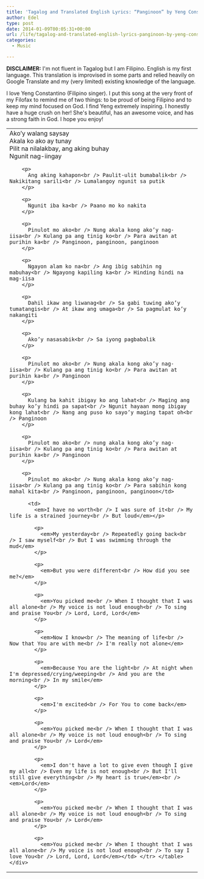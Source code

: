 ```yaml
---
title: 'Tagalog and Translated English Lyrics: “Panginoon” by Yeng Constantino'
author: Edel
type: post
date: 2014-01-09T00:05:31+00:00
url: /life/tagalog-and-translated-english-lyrics-panginoon-by-yeng-constantino/
categories:
  - Music

---
```

**DISCLAIMER:** I'm not fluent in Tagalog but I am Filipino. English is my first language. This translation is improvised in some parts and relied heavily on Google Translate and my (very limited) existing knowledge of the language.

I love Yeng Constantino (Filipino singer). I put this song at the very front of my Filofax to remind me of two things: to be proud of being Filipino and to keep my mind focused on God. I find Yeng extremely inspiring. I honestly have a huge crush on her! She's beautiful, has an awesome voice, and has a strong faith in God. I hope you enjoy!

<div class="flex-video widescreen" style="margin: 0 auto;text-align:center;">
</div>

<div class="table-responsive">
  <table class="table">
    <tr>
      <td>
        Ako’y walang saysay<br /> Akala ko ako ay tunay<br /> Pilit na nilalakbay, ang aking buhay<br /> Ngunit nag-iingay</p> 
        
        <p>
          Ang aking kahapon<br /> Paulit-ulit bumabalik<br /> Nakikitang sarili<br /> Lumalangoy ngunit sa putik
        </p>
        
        <p>
          Ngunit iba ka<br /> Paano mo ko nakita
        </p>
        
        <p>
          Pinulot mo ako<br /> Nung akala kong ako’y nag-iisa<br /> Kulang pa ang tinig ko<br /> Para awitan at purihin ka<br /> Panginoon, panginoon, panginoon
        </p>
        
        <p>
          Ngayon alam ko na<br /> Ang ibig sabihin ng mabuhay<br /> Ngayong kapiling ka<br /> Hinding hindi na mag-iisa
        </p>
        
        <p>
          Dahil ikaw ang liwanag<br /> Sa gabi tuwing ako’y tumatangis<br /> At ikaw ang umaga<br /> Sa pagmulat ko’y nakangiti
        </p>
        
        <p>
          Ako’y nasasabik<br /> Sa iyong pagbabalik
        </p>
        
        <p>
          Pinulot mo ako<br /> Nung akala kong ako’y nag-iisa<br /> Kulang pa ang tinig ko<br /> Para awitan at purihin ka<br /> Panginoon
        </p>
        
        <p>
          Kulang ba kahit ibigay ko ang lahat<br /> Maging ang buhay ko’y hindi pa sapat<br /> Ngunit hayaan mong ibigay kong lahat<br /> Nang ang puso ko sayo’y maging tapat oh<br /> Panginoon
        </p>
        
        <p>
          Pinulot mo ako<br /> nung akala kong ako’y nag-iisa<br /> Kulang pa ang tinig ko<br /> Para awitan at purihin ka<br /> Panginoon
        </p>
        
        <p>
          Pinulot mo ako<br /> Nung akala kong ako’y nag-iisa<br /> Kulang pa ang tinig ko<br /> Para sabihin kong mahal kita<br /> Panginoon, panginoon, panginoon</td> 
          
          <td>
            <em>I have no worth<br /> I was sure of it<br /> My life is a strained journey<br /> But loud</em></p> 
            
            <p>
              <em>My yesterday<br /> Repeatedly going back<br /> I saw myself<br /> But I was swimming through the mud</em>
            </p>
            
            <p>
              <em>But you were different<br /> How did you see me?</em>
            </p>
            
            <p>
              <em>You picked me<br /> When I thought that I was all alone<br /> My voice is not loud enough<br /> To sing and praise You<br /> Lord, Lord, Lord</em>
            </p>
            
            <p>
              <em>Now I know<br /> The meaning of life<br /> Now that You are with me<br /> I'm really not alone</em>
            </p>
            
            <p>
              <em>Because You are the light<br /> At night when I'm depressed/crying/weeping<br /> And you are the morning<br /> In my smile</em>
            </p>
            
            <p>
              <em>I'm excited<br /> For You to come back</em>
            </p>
            
            <p>
              <em>You picked me<br /> When I thought that I was all alone<br /> My voice is not loud enough<br /> To sing and praise You<br /> Lord</em>
            </p>
            
            <p>
              <em>I don't have a lot to give even though I give my all<br /> Even my life is not enough<br /> But I'll still give everything<br /> My heart is true</em><br /> <em>Lord</em>
            </p>
            
            <p>
              <em>You picked me<br /> When I thought that I was all alone<br /> My voice is not loud enough<br /> To sing and praise You<br /> Lord</em>
            </p>
            
            <p>
              <em>You picked me<br /> When I thought that I was all alone<br /> My voice is not loud enough<br /> To say I love You<br /> Lord, Lord, Lord</em></td> </tr> </table> </div> 
              
              
              